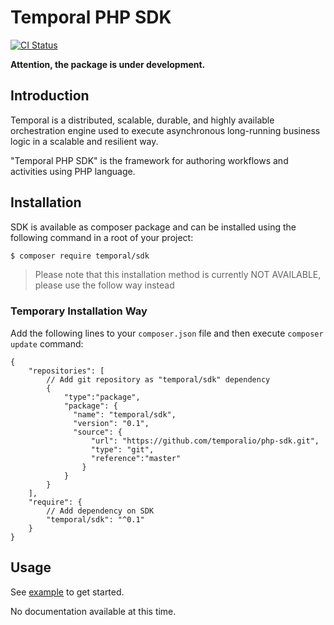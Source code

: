 # Temporal PHP SDK

[![CI Status](https://github.com/temporalio/php-sdk/workflows/Unit/badge.svg)](https://github.com/temporalio/php-sdk/actions)

**Attention, the package is under development.**

## Introduction

Temporal is a distributed, scalable, durable, and highly available orchestration
engine used to execute asynchronous long-running business logic in a scalable
and resilient way.

"Temporal PHP SDK" is the framework for authoring workflows and activities using
PHP language.

## Installation

SDK is available as composer package and can be installed using the 
following command in a root of your project:

```bash
$ composer require temporal/sdk
```

> Please note that this installation method is currently NOT AVAILABLE, please 
> use the follow way instead

### Temporary Installation Way

Add the following lines to your `composer.json` file and 
then execute `composer update` command:

```json5
{
    "repositories": [
        // Add git repository as "temporal/sdk" dependency
        {
            "type":"package",
            "package": {
              "name": "temporal/sdk",
              "version": "0.1",
              "source": {
                  "url": "https://github.com/temporalio/php-sdk.git",
                  "type": "git",
                  "reference":"master"
                }
            }
        }
    ],
    "require": {
        // Add dependency on SDK
        "temporal/sdk": "^0.1"
    }
}
```

## Usage

See [example](/example) to get started.

No documentation available at this time.
